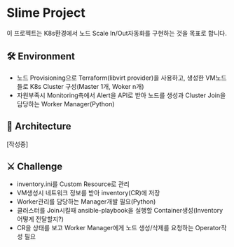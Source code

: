# Slime Project 
이 프로젝트는 K8s환경에서 노드 Scale In/Out자동화를 구현하는 것을 목표로 합니다.   


## 🛠️ Environment
- 노드 Provisioning으로 Terraform(libvirt provider)을 사용하고, 생성한 VM노드들로 K8s Cluster 구성(Master 1개, Woker n개)
-  자원부족시 Monitoring측에서 Alert을 API로 받아 노드를 생성과 Cluster Join을 담당하는 Worker Manager(Python)

## 📜 Architecture
[작성중]  

## ⚔️ Challenge
- inventory.ini를 Custom Resource로 관리
- VM생성시 네트워크 정보를 받아 inventory(CR)에 저장
- Worker관리를 담당하는 Manager개발 필요(Python) 
- 클러스터를 Join시킬때 ansible-playbook을 실행할 Container생성(Inventory어떻게 전달할지?)
- CR을 상태를 보고 Worker Manager에게 노드 생성/삭제를 요청하는 Operator작성 필요

<!-- External links -->
[jekyll]: https://jekyllrb.com/